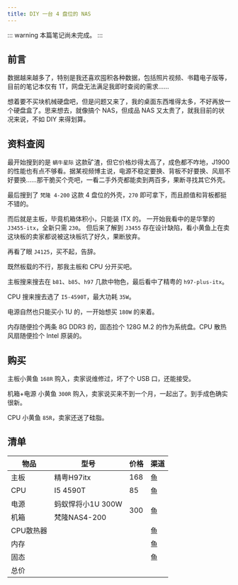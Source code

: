 ```yaml
---
title: DIY 一台 4 盘位的 NAS
---
```


::: warning
本篇笔记尚未完成。
:::

## 前言

数据越来越多了，特别是我还喜欢囤积各种数据，包括照片视频、书籍电子版等，目前的笔记本仅有 1T，网盘无法满足我即时查阅的需求……

想着要不买块机械硬盘吧，但是问题又来了，我的桌面东西堆得太多，不好再放一个硬盘盒了。思来想去，就像搞个 NAS，但成品 NAS 又太贵了，就我目前的状况来说，不如 DIY 来得划算。

## 资料查阅

最开始搜到的是 `蜗牛星际` 这款矿渣，但它价格炒得太高了，成色都不咋地，J1900 的性能也有点不够看。据某视频博主说，电源不稳定要换、背板不好要换、风扇不好要换……那干脆买个壳吧，一看二手外壳都能卖到两百多，果断寻找其它外壳。

最后搜到了 `梵隆 4-200` 这款 4 盘位的外壳，`270` 即可拿下，而且颜值和背板都挺不错的。

而后就是主板，毕竟机箱体积小，只能装 ITX 的。
一开始我看中的是华擎的 `J3455-itx`，全新只需 `230`。
但后来了解到 `J3455` 存在设计缺陷，看小黄鱼上在卖这块板的卖家都说被这块板坑了好久，果断放弃。

再看了眼 `J4125`，买不起，告辞。

既然板载的不行，那我主板和 CPU 分开买吧。

主板搜来搜去在 `b81`、`b85`、`h97` 几款中物色，最后看中了精粤的 `h97-plus-itx`。

CPU 搜来搜去选了 `I5-4590T`，最大功耗 `35W`。

电源自然也只能买小 1U 的，一开始想买 `180W` 的来着。

内存随便捡个两条 8G DDR3 的，固态捡个 128G M.2 的作为系统盘。CPU 散热风扇随便捡个 Intel 原装的。

## 购买

主板小黄鱼 `168R` 购入，卖家说维修过，坏了个 USB 口，还能接受。

机箱+电源 小黄鱼 `300R` 购入，卖家说买来不到一个月，一起出了。到手成色确实很新。

CPU 小黄鱼 `85R`，卖家还送了硅脂。

## 清单

<table>
  <thead>
    <th>物品</th>
    <th>型号</th>
    <th>价格</th>
    <th>渠道</th>
  </thead>
  <tbody>
    <tr>
      <td>主板</td>
      <td>精粤H97itx</td>
      <td>168</td>
      <td>鱼</td>
    </tr>
    <tr>
      <td>CPU</td>
      <td>I5 4590T</td>
      <td>85</td>
      <td>鱼</td>
    </tr>
    <tr>
      <td>电源</td>
      <td>蚂蚁悍将小1U 300W</td>
      <td rowspan="2">300</td>
      <td rowspan="2">鱼</td>
    </tr>
    <tr>
      <td>机箱</td>
      <td>梵隆NAS4-200</td>
    </tr>
    <tr>
      <td>CPU散热器</td>
      <td></td>
      <td></td>
      <td>鱼</td>
    </tr>
    <tr>
      <td>内存</td>
      <td></td>
      <td></td>
      <td>鱼</td>
    </tr>
    <tr>
      <td>固态</td>
      <td></td>
      <td></td>
      <td>鱼</td>
    </tr>
    <tr>
      <td colspan="2">总价</td>
      <td></td>
      <td></td>
    </tr>
  </tbody>
</table>
